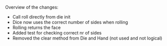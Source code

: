 Overview of the changes:
- Call roll directly from die init
- Dice now uses the correct number of sides when rolling
- Rolling returns the face
- Added test for checking correct nr of sides
- Removed the clear method from Die and Hand (not used and not logical)